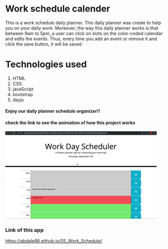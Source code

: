 # Work schedule calender
This is a work schedule daily planner. This daily planner was create to help you on your daily work. Moreover, the way this daily planner works is that between 9am to 5pm, a user  can click on slots on the color-coded calendar and edits the events. Thus, every time you add an event or remove it and click the save button, it will be saved

# Technologies used
1. HTML
2. CSS
3. javaScript
4. bootstrap
5. dayjs
#### Enjoy our daily planner schedule organizer!!

#### check the link to see the animation of how this project works
![checkout this gif](./image/schedule.gif) 

### Link of this app
https://abdale88.github.io/05_Work_Schedule/

